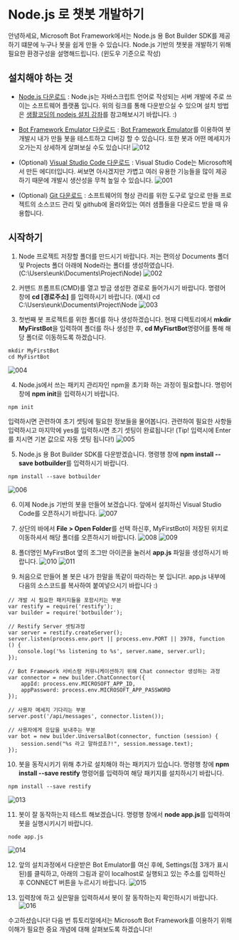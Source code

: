 # Node.js 로 챗봇 개발하기

안녕하세요, Microsoft Bot Framework에서는 Node.js 용 Bot Builder SDK를 제공하기 떄문에 누구나 봇을 쉽게 만들 수 있습니다. Node.js 기반의 챗봇을 개발하기 위해 필요한 환경구성을 설명해드립니다. (윈도우 기준으로 작성)

## 설치해야 하는 것

* [Node.js 다운로드](https://nodejs.org/en/)
: Node.js는 자바스크립트 언어로 작성되는 서버 개발에 주로 쓰이는 소프트웨어 플랫폼 입니다. 위의 링크를 통해 다운받으실 수 있으며 설치 방법은 [생활코딩의 nodejs 설치 강좌](https://opentutorials.org/course/2136/11852)를 참고해보시기 바랍니다. :)

* [Bot Framework Emulator 다운로드](https://emulator.botframework.com/)
: [Bot Framework Emulator](https://docs.microsoft.com/en-us/bot-framework/debug-bots-emulator)를 이용하여 봇 개발시 내가 만들 봇을 테스트하고 디버깅 할 수 있습니다. 또한 봇과 어떤 메세지가 오가는지 상세하게 살펴보실 수도 있습니다! 
![012](./images/012.PNG)

* (Optional) [Visual Studio Code 다운로드](https://www.visualstudio.com/ko/)
: Visual Studio Code는 Microsoft에서 만든 에디터입니다. 써보면 아시겠지만 가볍고 여러 유용한 기능들을 많이 제공하기 때문에 개발시 생산성을 무척 높일 수 있습니다. 
![001](./images/001.PNG)

* (Optional) [Git 다운로드](https://git-scm.com/book/ko/v1/%EC%8B%9C%EC%9E%91%ED%95%98%EA%B8%B0-Git-%EC%84%A4%EC%B9%98)
: 소프트웨어의 형상 관리를 위한 도구로 앞으로 만들 프로젝트의 소스코드 관리 및 github에 올라와있는 여러 샘플들을 다운로드 받을 때 유용합니다. 

## 시작하기

1. Node 프로젝트 저장할 폴더를 만드시기 바랍니다. 저는 편의상 Documents 폴더 및 Projects 폴더 아래에 Node라는 폴더를 생성하였습니다. (C:\Users\eunk\Documents\Project\Node)
![002](./images/002.PNG)

2. 커맨드 프롬프트(CMD)를 열고 방금 생성한 경로로 들어가시기 바랍니다.
명령어 창에 **cd [경로주소]** 를 입력하시기 바랍니다. (예시) cd C:\Users\eunk\Documents\Project\Node
![003](./images/003.PNG)

3. 첫번째 봇 프로젝트를 위한 폴더를 하나 생성하겠습니다. 현재 디렉토리에서 **mkdir MyFirstBot**을 입력하여 폴더를 하나 생성한 후, **cd MyFisrtBot**명령어를 통해 해당 폴더로 이동하도록 하겠습니다. 
```
mkdir MyFirstBot
cd MyFisrtBot
```
![004](./images/004.PNG)

4. Node.js에서 쓰는 패키지 관리자인 npm을 초기화 하는 과정이 필요합니다. 명렁어 창에 **npm init**을 입력하시기 바랍니다.
```
npm init
```
입력하시면 관련하여 초기 셋팅에 필요한 정보들을 물어봅니다. 
관련하여 필요한 사항들 입력하시고 마지막에 yes를 입력하시면 초기 셋팅이 완료됩니다!
(Tip! 입력시에 Enter를 치시면 기본 값으로 자동 셋팅 됩니다!)
![005](./images/005.PNG)

5. Node.js 용 Bot Builder SDK를 다운받겠습니다. 명령행 창에 **npm install --save botbuilder**를 입력하시기 바랍니다.
```
npm install --save botbuilder
```
![006](./images/006.PNG)

6. 이제 Node.js 기반의 봇을 만들어 보겠습니다. 앞에서 설치하신 Visual Studio Code를 오픈하시기 바랍니다. 
![007](./images/007.PNG)

7. 상단의 바에서 **File > Open Folder**를 선택 하신후, MyFirstBot이 저장된 위치로 이동하셔서 해당 폴더를 오픈하시기 바랍니다. 
![008](./images/008.PNG)
![009](./images/009.PNG)

8. 폴더명인 MyFirstBot 옆의 조그만 아이콘을 눌러서 **app.js** 파일을 생성하시기 바랍니다. 
![010](./images/010.png)
![011](./images/011.PNG)

9. 처음으로 만들어 볼 봇은 내가 한말을 똑같이 따라하는 봇 입니다!. app.js 내부에 다음의 소스코드를 복사하여 붙여넣으시기 바랍니다 :)
```
// 개발 시 필요한 패키지들을 포함시키는 부분
var restify = require('restify');
var builder = require('botbuilder');

// Restify Server 셋팅과정
var server = restify.createServer();
server.listen(process.env.port || process.env.PORT || 3978, function () {
   console.log('%s listening to %s', server.name, server.url); 
});

// Bot Framework 서비스랑 커뮤니케이션하기 위해 Chat connector 생성하는 과정
var connector = new builder.ChatConnector({
    appId: process.env.MICROSOFT_APP_ID,
    appPassword: process.env.MICROSOFT_APP_PASSWORD
});

// 사용자 메세지 기다리는 부분 
server.post('/api/messages', connector.listen());

// 사용자에게 응답을 보내주는 부분
var bot = new builder.UniversalBot(connector, function (session) {
    session.send("%s 라고 말하셨죠?!", session.message.text);
});
```

10. 봇을 동작시키기 위해 추가로 설치해야 하는 패키지가 있습니다. 명령행 창에 **npm install --save restify** 명령어를 입력하여 해당 패키지를 설치하시기 바랍니다. 
```
npm install --save restify
```
![013](./images/013.PNG)

11. 봇이 잘 동작하는지 테스트 해보겠습니다. 명령행 창에서 **node app.js**를 입력하여 봇을 실행시키시기 바랍니다.
```
node app.js
```
![014](./images/014.PNG)

12. 앞의 설치과정에서 다운받은 Bot Emulator를 여신 후에, Settings(점 3개가 표시된)를 클릭하고, 아래의 그림과 같이 localhost로 실행되고 있는 주소를 입력하신 후 CONNECT 버튼을 누르시기 바랍니다. 
![015](./images/015.png)

13. 입력창에 하고 싶은말을 입력하셔서 봇이 잘 동작하는지 확인하시기 바랍니다. 
![016](./images/016.PNG)

수고하셨습니다! 다음 번 튜토리얼에서는 Microsoft Bot Framework를 이용하기 위해 이해가 필요한 중요 개념에 대해 살펴보도록 하겠습니다! 

















